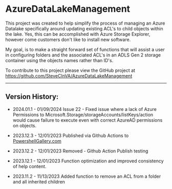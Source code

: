 # AzureDataLakeManagement
This project was created to help simplify the process of managing an Azure Datalake specifically around updating existing ACL's to child objects within the lake.
Yes, this can be accomplished with Azure Storage Explorer, however come customers don't like to install new software.

My goal, is to make a straight forward set of functions that will assist a user in configuring folders and the associated ACL's in an ADLS Gen 2 storage container using the objects names rather than ID's.

To contribute to this project please view the GitHub project at https://github.com/SteveCInVA/AzureDataLakeManagement

***

## Version History:

- 2024.01.1 - 01/09/2024
Issue 22 - Fixed issue where a lack of Azure Permissions to Microsoft.Storage/storageAccounts/listKeys/action would cause failure to execute even with correct AzureAD permissions on objects.

- 2023.12.3 - 12/01/2023
Published via Github Actions to [PowershellGallery.com](https://www.powershellgallery.com/packages/AzureDataLakeManagement)

- 2023.12.2 - 12/01/2023
Removed - Github Action Publish testing

- 2023.12.1 - 12/01/2023
Function optimization and improved consistency of help content.

- 2023.11.2 - 11/13/2023
Added function to remove an ACL from a folder and all inherited children

